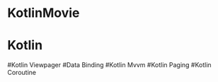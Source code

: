 # KotlinMovie
# Kotlin
#Kotlin Viewpager
#Data Binding
#Kotlin Mvvm
#Kotlin Paging
#Kotlin Coroutine
